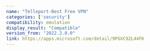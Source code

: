 ```yaml
---
name: "Telleport-Best Free VPN"
categories: ['security']
compatibility: emulation
display_result: "Compatible"
version_from: "2022.2.0.0"
link: https://apps.microsoft.com/detail/9PGXC92L44FK
---
```

